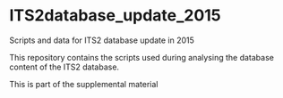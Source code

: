 # ITS2database_update_2015
Scripts and data for ITS2 database update in 2015

This repository contains the scripts used during analysing the database content of the ITS2 database.

This is part of the supplemental material

